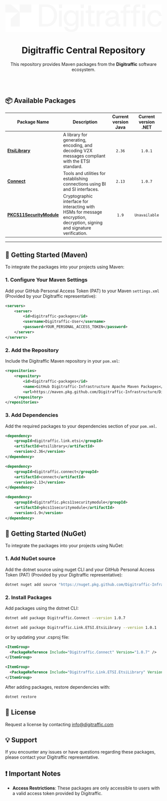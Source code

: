 ![Digitraffic](../assets/DT_logotype_white.png)

<div align="center">
    <h1>Digitraffic Central Repository</h1>
    <p>This repository provides Maven packages from the <b>Digitraffic</b> software ecosystem.</p>
</br>
</br>
</div>

## 📦 Available Packages

| **Package Name**                           | **Description**                                                                 | **Current version Java** | **Current version .NET** |
|--------------------------------------------|---------------------------------------------------------------------------------|:------------------------:|:------------------------:|
| **[EtsiLibrary](../ETSILibrary.md)**      | A library for generating, encoding, and decoding V2X messages compliant with the ETSI standard. |      `2.36` <!-- ETSILIB_VERSION --> | `1.0.1` <!-- CETSILIB_VERSION --> |
| **[Connect](../Connect.md)**            | Tools and utilities for establishing connections using BI and SI interfaces.           |      `2.13` <!-- CONNECT_VERSION --> | `1.0.7` <!-- CCONNECT_VERSION --> |
| **[PKCS11SecurityModule](../PKCS11.md)**            | Cryptographic interface for interacting with HSMs for message encryption, decryption, signing and signature verification.            |      `1.9` <!-- PKCS11_VERSION --> | `Unavailable` |

---

## 🔧 Getting Started (Maven)

To integrate the packages into your projects using Maven:

### 1. Configure Your Maven Settings
Add your GitHub Personal Access Token (PAT) to your Maven `settings.xml` (Provided by your Digitraffic representative):
```xml
<servers>
    <server>
        <id>digitraffic-packages</id>
        <username>Digitraffic-User</username>
        <password>YOUR_PERSONAL_ACCESS_TOKEN</password>
    </server>
</servers>
```
### 2. Add the Repository
Include the Digitraffic Maven repository in your `pom.xml`:
```xml
<repositories>
    <repository>
        <id>digitraffic-packages</id>
        <name>GitHub Digitraffic-Infrastructure Apache Maven Packages</name>
        <url>https://maven.pkg.github.com/Digitraffic-Infrastructure/Digitraffic.CentralRepository</url>
    </repository>
</repositories>
```
### 3. Add Dependencies
Add the required packages to your dependencies section of your `pom.xml`.
```xml
<dependency>
    <groupId>digitraffic.link.etsi</groupId>
    <artifactId>etsilibrary</artifactId>
    <version>2.36</version>
</dependency>
```
```xml
<dependency>
    <groupId>digitraffic.connect</groupId>
    <artifactId>connect</artifactId>
    <version>2.13</version>
</dependency>
```
```xml
<dependency>
    <groupId>digitraffic.pkcs11securitymodule</groupId>
    <artifactId>pkcs11securitymodule</artifactId>
    <version>1.9</version>
</dependency>
```
## 🔧 Getting Started (NuGet)

To integrate the packages into your projects using NuGet:

### 1. Add NuGet source
Add the dotnet source using nuget CLI and your GitHub Personal Access Token (PAT) (Provided by your Digitraffic representative):
```sh
dotnet nuget add source "https://nuget.pkg.github.com/Digitraffic-Infrastructure/index.json" --name github --username Digitraffic-User --password YOUR_PERSONAL_ACCESS_TOKEN
```
### 2. Install Packages
Add packages using the dotnet CLI:
```sh
dotnet add package Digitraffic.Connect --version 1.0.7
```
```sh
dotnet add package Digitraffic.Link.ETSI.EtsiLibrary --version 1.0.1
```
or by updating your .csproj file:
```xml
<ItemGroup>
  <PackageReference Include="Digitraffic.Connect" Version="1.0.7" />
</ItemGroup>
```
```xml
<ItemGroup>
  <PackageReference Include="Digitraffic.Link.ETSI.EtsiLibrary" Version="1.0.1" />
</ItemGroup>
```
After adding packages, restore dependencies with:
```sh
dotnet restore
```

## 🔑 License
Request a license by contacting [info@digitraffic.com](mailto:info@digitraffic.com)

## 💡 Support
If you encounter any issues or have questions regarding these packages, please contact your Digitraffic representative.

## ❗ Important Notes
- **Access Restrictions**: These packages are only accessible to users with a valid access token provided by Digitraffic.
